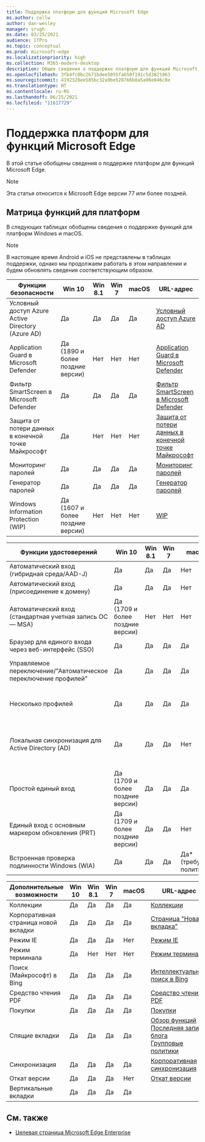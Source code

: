 ```yaml
---
title: Поддержка платформ для функций Microsoft Edge
ms.author: collw
author: dan-wesley
manager: srugh
ms.date: 03/25/2021
audience: ITPro
ms.topic: conceptual
ms.prod: microsoft-edge
ms.localizationpriority: high
ms.collection: M365-modern-desktop
description: Общие сведения о поддержке платформ для функций Microsoft Edge
ms.openlocfilehash: 3fb4fc0bc2671bdee5055fa650f191c5d3821963
ms.sourcegitcommit: 4192328ee585bc32a9be528766b8a5a98e046c8e
ms.translationtype: HT
ms.contentlocale: ru-RU
ms.lasthandoff: 06/25/2021
ms.locfileid: "11617729"
---
```

# <a name="platform-support-for-microsoft-edge-features"></a>Поддержка платформ для функций Microsoft Edge

В этой статье обобщены сведения о поддержке платформ для функций Microsoft Edge.

> [!NOTE]
> Эта статья относится к Microsoft Edge версии 77 или более поздней.

## <a name="feature-matrix-for-platforms"></a>Матрица функций для платформ

В следующих таблицах обобщены сведения о поддержке функций для платформ Windows и macOS.

> [!NOTE]
> В настоящее время Android и iOS не представлены в таблицах поддержки, однако мы продолжаем работать в этом направлении и будем обновлять сведения соответствующим образом.

| Функции безопасности |Win 10|Win 8.1|Win 7|macOS|URL-адрес|
|--------|-------|--------|-----|-------|---|
|Условный доступ Azure Active Directory (Azure AD)|Да|Да|Да|Да|[Условный доступ Azure AD](/deployedge/ms-edge-security-conditional-access#accessing-conditional-access-protected-resources-in-microsoft-edge)|
|Application Guard в Microsoft Defender|Да (1890 и более поздние версии)|Нет|Нет|Нет|[Application Guard в Microsoft Defender](/deployedge/microsoft-edge-security-windows-defender-application-guard) |
|Фильтр SmartScreen в Microsoft Defender|Да|Да|Да|Да|[Фильтр SmartScreen в Microsoft Defender](/deployedge/microsoft-edge-security-smartscreen) |
|Защита от потери данных в конечной точке Майкрософт|Да|Нет|Нет|Нет|[Защита от потери данных в конечной точке Майкрософт](/deployedge/microsoft-edge-security-dlp#microsoft-endpoint-data-loss-prevention-endpoint-dlp)|
|Мониторинг паролей|Да|Да|Да|Да|[Мониторинг паролей](https://blogs.windows.com/msedgedev/2021/01/21/edge-88-privacy/)|
|Генератор паролей|Да|Да|Да|Да|[Генератор паролей](https://blogs.windows.com/msedgedev/2021/01/21/edge-88-privacy/)|
|Windows Information Protection (WIP)|Да (1607 и более поздние версии)|Нет|Нет|Нет|[WIP](/deployedge/microsoft-edge-security-windows-information-protection#system-requirements)|

|Функции удостоверений| Win 10 | Win 8.1 | Win 7 | macOS | URL-адрес |
|--|--|--|--|--|--|
|Автоматический вход (гибридная среда/AAD-J)|Да|Да|Да|Нет|[Гибридная среда/AAD-J](/deployedge/microsoft-edge-security-identity#automatic-sign-in)|
|Автоматический вход (присоединение к домену)|Да|Да|Да|Нет|[присоединение к домену](/deployedge/microsoft-edge-security-identity#automatic-sign-in)|
|Автоматический вход (стандартная учетная запись ОС — MSA)|Да (1709 и более поздние версии)|Нет|Нет|Нет|[Учетная запись Майкрософт](/deployedge/microsoft-edge-security-identity#automatic-sign-in)|
|Браузер для единого входа через веб-интерфейс (SSO)|Да|Да|Да|Да|[Единый вход в браузере](https://www.microsoft.com/microsoft-365/roadmap?featureid=66332)|
|Управляемое переключение/"Автоматическое переключение профилей"|Да|Да|Да|Да|[Использование нескольких профилей на работе и дома](https://blogs.windows.com/msedgedev/2020/04/30/automatic-profile-switching/) |
|Несколько профилей|Да|Да|Да|Да|[Использование нескольких профилей на работе и дома](https://blogs.windows.com/msedgedev/2020/04/30/automatic-profile-switching/) |
|Локальная синхронизация для Active Directory (AD)|Да|Да|Да|Нет|[Локальная синхронизация для пользователей Active Directory (AD)](/deployedge/microsoft-edge-on-premises-sync) |
|Простой единый вход|Да (1709 и более поздние версии)|Да|Да|Да|[Простой единый вход](/deployedge/microsoft-edge-security-identity#seamless-sso)|
|Единый вход с основным маркером обновления (PRT)|Да (1709 и более поздние версии)|Да|Да|Нет|[Единый вход с PRT](/deployedge/microsoft-edge-security-identity#sso-with-primary-refresh-token-prt)|
|Встроенная проверка подлинности Windows (WIA)|Да|Да|Да|Да* (требуется политика)|[WIA](/deployedge/microsoft-edge-security-identity#windows-integrated-authentication-wia)|

|Дополнительные возможности|Win 10|Win 8.1|Win 7|macOS|URL-адрес|
|--------|-------|--------|-----|-------|---|
|Коллекции|Да|Да|Да|Да|[Коллекции](https://blogs.windows.com/msedgedev/2019/12/09/improvements-collections-sync-microsoft-edge/) |
|Корпоративная страница новой вкладки|Да|Да|Да|Да|[Страница "Новая вкладка"](https://blogs.windows.com/msedgedev/2020/10/29/enterprise-new-tab-page-my-feed/) |
|Режим IE|Да|Да|Да|Нет|[Режим IE](/deployedge/edge-ie-mode#prerequisites)|
|Режим терминала|Да|Нет|Нет|Нет|[Режим терминала](/deployedge/microsoft-edge-configure-kiosk-mode)|
|Поиск (Майкрософт) в Bing|Да|Да|Да|Да|[Интеллектуальный поиск в Bing](https://www.microsoft.com/edge/business/intelligent-search-with-bing) |
|Средство чтения PDF|Да|Да|Да|Да|[Средство чтения PDF](/deployedge/microsoft-edge-pdf) |
|Покупки|Да|Да|Да|Да|[Покупки](https://techcommunity.microsoft.com/t5/articles/introducing-shopping-with-microsoft-edge/m-p/1870080) |
|Спящие вкладки|Да|Да|Да|Да|[Обзор функций](/deployedge/microsoft-edge-relnote-stable-channel)<br>[Последняя запись блога](https://blogs.windows.com/msedgedev/2021/03/04/edge-89-performance/)<br>[Групповые политики](/deployedge/microsoft-edge-policies#sleeping-tabs-settings)|
|Синхронизация|Да|Да|Да|Да| [Корпоративная синхронизация](/deployedge/microsoft-edge-enterprise-sync) |
|Откат версии|Да|Да|Да|Нет|[Откат версии](/deployedge/edge-learnmore-rollback) |
|Вертикальные вкладки|Да|Да|Да|Да| |

## <a name="see-also"></a>См. также

- [Целевая страница Microsoft Edge Enterprise](https://aka.ms/EdgeEnterprise)
